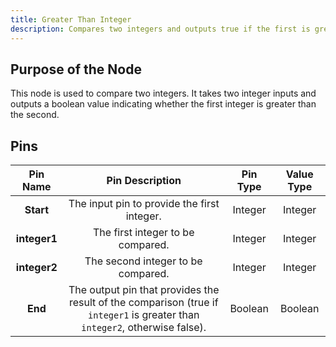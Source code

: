 ```yaml
---
title: Greater Than Integer
description: Compares two integers and outputs true if the first is greater than the second.
---
```


## Purpose of the Node
This node is used to compare two integers. It takes two integer inputs and outputs a boolean value indicating whether the first integer is greater than the second.

## Pins
| Pin Name | Pin Description | Pin Type | Value Type |
|:----------:|:-------------:|:------:|:------:|
| **Start** | The input pin to provide the first integer. | Integer | Integer |
| **integer1** | The first integer to be compared. | Integer | Integer |
| **integer2** | The second integer to be compared. | Integer | Integer |
| **End** | The output pin that provides the result of the comparison (true if `integer1` is greater than `integer2`, otherwise false). | Boolean | Boolean |